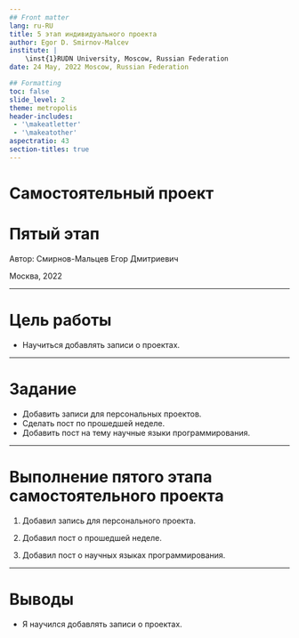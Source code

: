 ```yaml
---
## Front matter
lang: ru-RU
title: 5 этап индивидуального проекта
author: Egor D. Smirnov-Malcev
institute: |
    \inst{1}RUDN University, Moscow, Russian Federation
date: 24 May, 2022 Moscow, Russian Federation

## Formatting
toc: false
slide_level: 2
theme: metropolis
header-includes: 
 - '\makeatletter'
 - '\makeatother'
aspectratio: 43
section-titles: true
---
```


# Самостоятельный проект
# Пятый этап

Автор: Смирнов-Мальцев Егор Дмитриевич

Москва, 2022

---

# Цель работы

* Научиться добавлять записи о проектах.

---

# Задание

* Добавить записи для персональных проектов.
* Сделать пост по прошедшей неделе.
* Добавить пост на тему научные языки программирования.

---

# Выполнение пятого этапа самостоятельного проекта

1. Добавил запись для персонального проекта.

2. Добавил пост о прошедшей неделе.

3. Добавил пост о научных языках программирования.

---

# Выводы

* Я научился добавлять записи о проектах.
